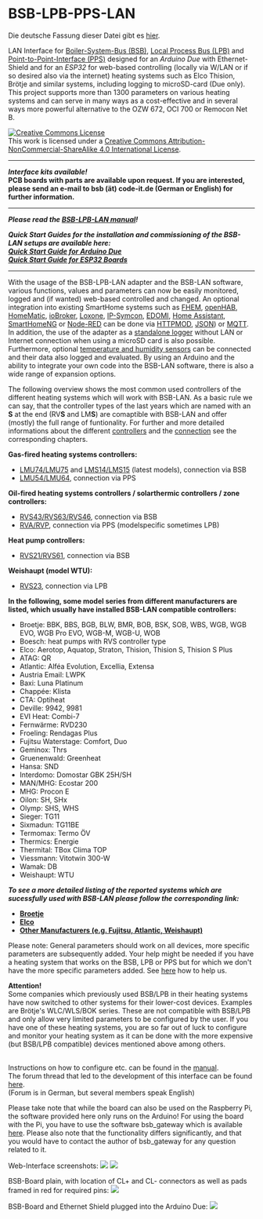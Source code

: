 # BSB-LPB-PPS-LAN

Die deutsche Fassung dieser Datei gibt es <A HREF="https://github.com/fredlcore/bsb_lan/blob/master/README_de.md">hier</A>.

LAN Interface for [Boiler-System-Bus (BSB)](https://1coderookie.github.io/BSB-LPB-LAN_EN/chap10.html#1011-bsb), [Local Process Bus (LPB)](https://1coderookie.github.io/BSB-LPB-LAN_EN/chap10.html#1012-lpb) and [Point-to-Point-Interface (PPS)](https://1coderookie.github.io/BSB-LPB-LAN_EN/chap10.html#1013-pps) designed for an *Arduino Due* with Ethernet-Shield and for an *ESP32* for web-based controlling (locally via W/LAN or if so desired also via the internet) heating systems such as Elco Thision, Brötje and similar systems, including logging to microSD-card (Due only). This project supports more than 1300 parameters on various heating systems and can serve in many ways as a cost-effective and in several ways more powerful alternative to the OZW 672, OCI 700 or Remocon Net B.

<a rel="license" href="http://creativecommons.org/licenses/by-nc-sa/4.0/"><img alt="Creative Commons License" style="border-width:0" src="https://i.creativecommons.org/l/by-nc-sa/4.0/88x31.png" /></a><br />This work is licensed under a <a rel="license" href="http://creativecommons.org/licenses/by-nc-sa/4.0/">Creative Commons Attribution-NonCommercial-ShareAlike 4.0 International License</a>.

---

***Interface kits available!***  
**PCB boards with parts are available upon request. If you are interested, please send an e-mail to bsb (ät) code-it.de (German or English) for further information.**  
   
---   
   
***Please read the [BSB-LPB-LAN manual](https://1coderookie.github.io/BSB-LPB-LAN_EN)!***  
  
***Quick Start Guides for the installation and commissioning of the BSB-LAN setups are available here:***  
***[Quick Start Guide for Arduino Due](https://1coderookie.github.io/BSB-LPB-LAN_EN/QSG_DUE.md)***  
***[Quick Start Guide for ESP32 Boards](https://1coderookie.github.io/BSB-LPB-LAN_EN/QSG_ESP32.md)*** 
  
---  
  
With the usage of the BSB-LPB-LAN adapter and the BSB-LAN software, various functions, values and parameters can now be easily monitored, logged and (if wanted) web-based controlled and changed.
An optional integration into existing SmartHome systems such as [FHEM](https://1coderookie.github.io/BSB-LPB-LAN_EN/chap08.html#81-fhem), [openHAB](https://1coderookie.github.io/BSB-LPB-LAN_EN/chap08.html#82-openhab), [HomeMatic](https://1coderookie.github.io/BSB-LPB-LAN_EN/chap08.html#83-homematic-eq3), [ioBroker](https://1coderookie.github.io/BSB-LPB-LAN_EN/chap08.html#84-iobroker), [Loxone](https://1coderookie.github.io/BSB-LPB-LAN_EN/chap08.html#85-loxone), [IP-Symcon](https://1coderookie.github.io/BSB-LPB-LAN_EN/chap08.html#86-ip-symcon), [EDOMI](https://1coderookie.github.io/BSB-LPB-LAN_EN/chap08.html#810-edomi), [Home Assistant](https://1coderookie.github.io/BSB-LPB-LAN_EN/chap08.html#811-home-assistant), [SmartHomeNG](https://1coderookie.github.io/BSB-LPB-LAN_EN/chap08.html#812-smarthomeng) or [Node-RED](https://1coderookie.github.io/BSB-LPB-LAN_EN/chap08.html#813-node-red) can be done via [HTTPMOD](https://1coderookie.github.io/BSB-LPB-LAN_EN/chap08.html#812-integration-via-httpmod-module), [JSON](https://1coderookie.github.io/BSB-LPB-LAN_EN/chap05.html#53-json)) or [MQTT](https://1coderookie.github.io/BSB-LPB-LAN_EN/chap05.html#52-mqtt).
In addition, the use of the adapter as a [standalone logger](https://1coderookie.github.io/BSB-LPB-LAN_EN/chap06.html#61-logging-data) without LAN or Internet connection when using a microSD card is also possible.
Furthermore, optional [temperature and humidity sensors](https://1coderookie.github.io/BSB-LPB-LAN_EN/chap07.html#71-usage-of-optional-sensors-dht22-ds18b20-bme280) can be connected and their data also logged and evaluated. By using an Arduino and the ability to integrate your own code into the BSB-LAN software, there is also a wide range of expansion options.
   
The following overview shows the most common used controllers of the different heating systems which will work with BSB-LAN. As a basic rule we can say, that the controller types of the last years which are named with an **S** at the end (RV**S** and LM**S**) are comaptible with BSB-LAN and offer (mostly) the full range of funtionality. For further and more detailed informations about the different [controllers](https://1coderookie.github.io/BSB-LPB-LAN_EN/chap10.html#102-detailed-description-of-the-supported-controllers) and the [connection](https://1coderookie.github.io/BSB-LPB-LAN_EN/chap03.md#31-connecting-the-adapter) see the corresponding chapters.  
   
**Gas-fired heating systems controllers:**  
- [LMU74/LMU75](https://1coderookie.github.io/BSB-LPB-LAN_EN/chap10.html#10211-lmu-controllers) and [LMS14/LMS15](https://1coderookie.github.io/BSB-LPB-LAN_EN/chap10.html#10212-lms-controllers) (latest models), connection via BSB  
- [LMU54/LMU64](https://1coderookie.github.io/BSB-LPB-LAN_EN/chap10.html#10211-lmu-controllers), connection via PPS  
   
**Oil-fired heating systems controllers / solarthermic controllers / zone controllers:**  
- [RVS43/RVS63/RVS46](https://1coderookie.github.io/BSB-LPB-LAN_EN/chap10.html#10222-rvs-controllers), connection via BSB  
- [RVA/RVP](https://1coderookie.github.io/BSB-LPB-LAN_EN/chap10.html#10221-rva-and-rvp-controllers), connection via PPS (modelspecific sometimes LPB) 
   
**Heat pump controllers:**  
- [RVS21/RVS61](https://1coderookie.github.io/BSB-LPB-LAN_EN/chap10.html#10222-rvs-controllers), connection via BSB  
   
**Weishaupt (model WTU):**  
- [RVS23](https://1coderookie.github.io/BSB-LPB-LAN_EN/chap10.html#10222-rvs-controllers), connection via LPB  
     
**In the following, some model series from different manufacturers are listed, which usually have installed BSB-LAN compatible controllers:**  
- Broetje: BBK, BBS, BGB, BLW, BMR, BOB, BSK, SOB, WBS, WGB, WGB EVO, WGB Pro EVO, WGB-M, WGB-U, WOB  
- Boesch: heat pumps with RVS controller type
- Elco: Aerotop, Aquatop, Straton, Thision, Thision S, Thision S Plus  
- ATAG: QR  
- Atlantic: Alféa Evolution, Excellia, Extensa  
- Austria Email: LWPK  
- Baxi: Luna Platinum
- Chappée: Klista
- CTA: Optiheat  
- Deville: 9942, 9981
- EVI Heat: Combi-7
- Fernwärme: RVD230
- Froeling: Rendagas Plus
- Fujitsu Waterstage: Comfort, Duo
- Geminox: Thrs
- Gruenenwald: Greenheat
- Hansa: SND
- Interdomo: Domostar GBK 25H/SH
- MAN/MHG: Ecostar 200
- MHG: Procon E
- Oilon: SH, SHx
- Olymp: SHS, WHS
- Sieger: TG11
- Sixmadun: TG11BE
- Termomax: Termo ÖV
- Thermics: Energie
- Thermital: TBox Clima TOP
- Viessmann: Vitotwin 300-W
- Wamak: DB
- Weishaupt: WTU
   
***To see a more detailed listing of the reported systems which are sucessfully used with BSB-LAN please follow the corresponding link:***  
- **[Broetje](https://1coderookie.github.io/BSB-LPB-LAN_EN/chap11.html#111-broetje)**  
- **[Elco](https://1coderookie.github.io/BSB-LPB-LAN_EN/chap11.html#112-elco)**  
- **[Other Manufacturers (e.g. Fujitsu, Atlantic, Weishaupt)](https://1coderookie.github.io/BSB-LPB-LAN_EN/chap11.html#113-other-manufacturers)**  


Please note: General parameters should work on all devices, more specific parameters are subsequently added. Your help might be needed if you have a heating system that works on the BSB, LPB or PPS but for which we don't have the more specific parameters added. See <A HREF="https://github.com/fredlcore/bsb_lan/blob/master/FAQ.md#my-heating-system-has-parameters-that-are-not-supported-in-the-software-yet-can-i-help-adding-these-parameters">here</A> how to help us.

<B>Attention!</B><BR>
Some companies which previously used BSB/LPB in their heating systems have now switched to other systems for their lower-cost devices. Examples are Brötje's WLC/WLS/BOK series. These are not compatible with BSB/LPB and only allow very limited parameters to be configured by the user. If you have one of these heating systems, you are so far out of luck to configure and monitor your heating system as it can be done with the more expensive (but BSB/LPB compatible) devices mentioned above among others.
<BR><BR>

Instructions on how to configure etc. can be found in the <A HREF="https://1coderookie.github.io/BSB-LPB-LAN_EN">manual</A>.<BR>
The forum thread that led to the development of this interface can be found <A HREF="http://forum.fhem.de/index.php?topic=29762.new;topicseen#new">here</A>.<BR>
(Forum is in German, but several members speak English)

Please take note that while the board can also be used on the Raspberry Pi, the software provided here only runs on the Arduino! For using the board with the Pi, you have to use the software bsb_gateway which is available <A HREF="https://github.com/loehnertj/bsbgateway">here</A>. Please also note that the functionality differs significantly, and that you would have to contact the author of bsb_gateway for any question related to it.

Web-Interface screenshots:
<img src="https://github.com/fredlcore/bsb_lan/blob/master/BSB_LAN/schematics/Web-Interface.png" size="50%">
<img src="https://github.com/fredlcore/bsb_lan/blob/master/BSB_LAN/schematics/Web-Interface2.png" size="50%">

BSB-Board plain, with location of CL+ and CL- connectors as well as pads framed in red for required pins:
<img src="https://github.com/fredlcore/bsb_lan/blob/master/BSB_LAN/schematics/BSB-Board%20plain.jpg" size="50%">

BSB-Board and Ethernet Shield plugged into the Arduino Due:
<img src="https://github.com/fredlcore/bsb_lan/blob/master/BSB_LAN/schematics/BSB-Board%20on%20Arduino%20Due.jpg" size="50%">
